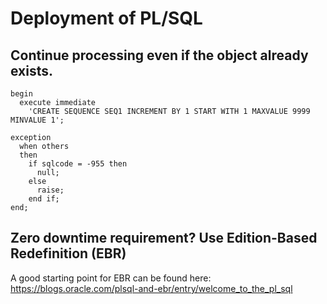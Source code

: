 # Deployment of PL/SQL

## Continue processing even if the object already exists.
```
begin
  execute immediate
    'CREATE SEQUENCE SEQ1 INCREMENT BY 1 START WITH 1 MAXVALUE 9999 MINVALUE 1';

exception
  when others
  then
    if sqlcode = -955 then
      null;
    else
      raise;
    end if;
end;
```

## Zero downtime requirement? Use Edition-Based Redefinition (EBR)
A good starting point for EBR can be found here: https://blogs.oracle.com/plsql-and-ebr/entry/welcome_to_the_pl_sql
